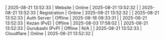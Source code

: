 | 2025-08-21 13:52:33 | Website | Online | 2025-08-21 13:52:32 |
| 2025-08-21 13:52:33 | Registration | Online | 2025-08-21 13:52:32 |
| 2025-08-21 13:52:33 | Auth Server | Offline | 2025-08-18 09:33:31 |
| 2025-08-21 13:52:33 | Kezan (PvE) | Offline | 2025-08-03 17:58:02 |
| 2025-08-21 13:52:33 | Gurubashi (PvP) | Offline | N/A |
| 2025-08-21 13:52:33 | Cloudflare | Online | 2025-08-21 13:52:32 |
